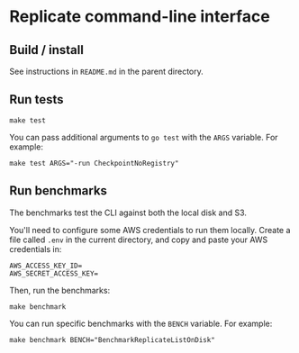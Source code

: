 # Replicate command-line interface

## Build / install

See instructions in `README.md` in the parent directory.

## Run tests

    make test

You can pass additional arguments to `go test` with the `ARGS` variable. For example:

    make test ARGS="-run CheckpointNoRegistry"

## Run benchmarks

The benchmarks test the CLI against both the local disk and S3.

You'll need to configure some AWS credentials to run them locally. Create a file called `.env` in the current directory, and copy and paste your AWS credentials in:

    AWS_ACCESS_KEY_ID=
    AWS_SECRET_ACCESS_KEY=

Then, run the benchmarks:

    make benchmark

You can run specific benchmarks with the `BENCH` variable. For example:

    make benchmark BENCH="BenchmarkReplicateListOnDisk"
